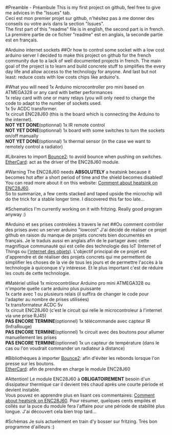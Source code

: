#Preamble - Préambule
This is my first project on github, feel free to give me advices in the "Issues" tab. <br>
Ceci est mon premier projet sur github, n'hésitez pas à me donner des conseils ou votre avis dans la section "Issues". <br>
The first part of this "readme" file is in english, the second part is in french. <br>
La première partie de ce fichier "readme" est en anglais, la seconde partie est en français. <br>

#Arduino internet sockets
##Or how to control some socket with a low cost arduino server
I decided to make this project on github for the french community due to a lack of well documented projects in french. The main goal of the project is to learn and build concrete stuff to simplifies the every day life and allow access to the technology for anyone. And last but not least: reduce costs with low costs chips like arduino's.

#What you will need
1x Arduino microcontroller pro mini based on ATMEGA328 or any card with better performances <br>
1x relay card with one or many relays (you will only need to change the code to adapt to the number of sockets used. <br>
1x 5v ACDC transformer. <br>
1x circuit ENC28J60 (this is the board which is connecting the Arduino to the internet). <br>
**NOT YET DONE**(optionnal) 1x IR remote control <br>
**NOT YET DONE**(optionnal) 1x board with some switches to turn the sockets on/off manually <br>
**NOT YET DONE**(optionnal) 1x thermal sensor (in the case we want to remotely control a radiator) <br>

#Libraires to import 
[Bounce2](https://github.com/thomasfredericks/Bounce2): to avoid bounce when pushing on switches. <br>
[EtherCard](https://github.com/jcw/ethercard): act as the driver of the ENC28J60 module. <br>

#Warning
The ENC28J60 needs **ABSOLUTELY** a heatsink because it becomes hot after a short period of time and the shield becomes disabled! <br>
You can read more about it on this website: [Comment about heatsink on ENC28J60](http://nathanhein.com/2013/02/getting-arduino-online-with-an-enc28j60/#comment-1296). <br>
So to summarize, a few cents stacked and taped upside the microchip will do the trick for a stable longer time.
I discovered this far too late...

#Schematics
I'm currently working on it with fritzing. Really good program anyway :)

#Arduino et ses prises controlées à travers le net
##Ou comment contrôler des prises avec un server arduino "lowcost"
J'ai décidé de réaliser ce projet github en raison du manque de projets concrets bien documentés en français. Je le traduis aussi en anglais afin de le partager avec cette magnifique communauté qui est celle des technologie des IoT (Internet of Things ou [l'internet des objets](https://fr.wikipedia.org/wiki/Internet_des_objets)). L'objectif principal de ce projet est d'apprendre et de réaliser des projets concrets qui me permettent de simplifier les choses de la vie de tous les jours et de permettre l'accès à la technologie à quiconque s'y intéresse. Et le plus important c'est de réduire les couts de cette technologie.

#Matériel utilisé
1x microcontrôleur Arduino pro mini ATMEGA328 ou n'importe quelle carte arduino plus puissante <br>
1x carte avec 1 ou plusieurs relais (il suffira de changer le code pour l'adapter au nombre de prises utilisées) <br>
1x transformateur ACDC 5v <br> 
1x circuit ENC28J60 (c'est le circuit qui relie le microcontroleur à l'internet via une prise RJ45) <br>
**PAS ENCORE TERMINE**(optionnel) 1x télécommande avec capteur IR (InfraRouge) <br>
**PAS ENCORE TERMINE**(optionnel) 1x circuit avec des boutons pour allumer manuellement les prises <br>
**PAS ENCORE TERMINE**(optionnel) 1x un capteur de température (dans le cas ou l'on voudrait commander un radiateur à distance) <br>

#Bibliothèques à importer
[Bounce2](https://github.com/thomasfredericks/Bounce2): afin d'éviter les rebonds lorsque l'on presse sur les boutons. <br>
[EtherCard](https://github.com/jcw/ethercard): afin de prendre en charge le module ENC28J60

#Attention!
Le module ENC28J60 à **OBLIGATOIREMENT** besoin d'un dissipateur thermique car il devient très chaud après une courte période et devient instable. <br>
Vous pouvez en apprendre plus en lisant ces commentaires: [Comment about heatsink on ENC28J60](http://nathanhein.com/2013/02/getting-arduino-online-with-an-enc28j60/#comment-1296).
Pour résumer, quelques cents empilés et collés sur la puce du module fera l'affaire pour une période de stabilité plus longue.
J'ai découvert cela bien trop tard... 

#Schémas
Je suis actuelement en train d'y bosser sur fritzing. Très bon programme d'ailleurs :)
